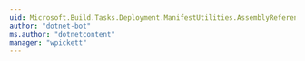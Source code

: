 ```yaml
---
uid: Microsoft.Build.Tasks.Deployment.ManifestUtilities.AssemblyReferenceType
author: "dotnet-bot"
ms.author: "dotnetcontent"
manager: "wpickett"
---
```

